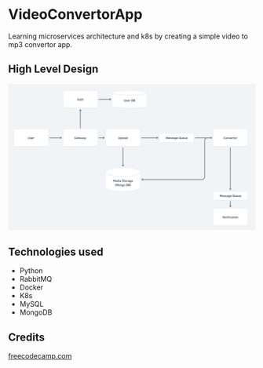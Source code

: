 # VideoConvertorApp
Learning microservices architecture and k8s by creating a simple video to mp3 convertor app.

## High Level Design
<img src="https://github.com/naman09/VideoConvertorApp/blob/master/HLD.png">

## Technologies used
- Python
- RabbitMQ
- Docker
- K8s
- MySQL
- MongoDB

## Credits
[freecodecamp.com](https://www.freecodecamp.org/)
